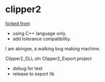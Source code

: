 # clipper2

[forked from](https://github.com/AngusJohnson/Clipper2)

- using C++ language only.
- add tolerance compatibility.

I am akingse, a walking bug making machine.



Clipper2_DLL.sln Clipper2_Export.project

- debug for test
- release to export lib
